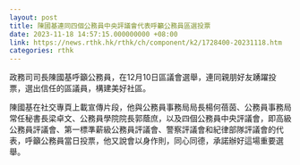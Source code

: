 ```yaml
---
layout: post
title: 陳國基連同四個公務員中央評議會代表呼籲公務員區選投票
date: 2023-11-18 14:57:15.000000000 +08:00
link: https://news.rthk.hk/rthk/ch/component/k2/1728400-20231118.htm
categories: rthk
---
```


政務司司長陳國基呼籲公務員，在12月10日區議會選舉，連同親朋好友踴躍投票，選出信任的區議員，構建美好社區。

陳國基在社交專頁上載宣傳片段，他與公務員事務局局長楊何蓓茵、公務員事務局常任秘書長梁卓文、公務員學院院長郭蔭庶，以及四個公務員中央評議會，即高級公務員評議會、第一標準薪級公務員評議會、警察評議會和紀律部隊評議會的代表，呼籲公務員當日投票，他又說會以身作則，同心同德，承諾辦好這場重要選舉。
